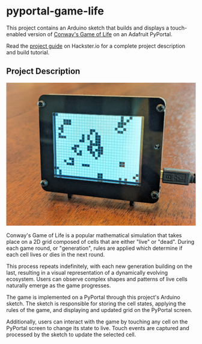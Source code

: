 # pyportal-game-life
This project contains an Arduino sketch that builds and displays a touch-enabled version of [Conway's Game of Life](https://en.wikipedia.org/wiki/Conway%27s_Game_of_Life) on an Adafruit PyPortal. 

Read the [project guide](https://www.hackster.io/rhammell/pyportal-conway-s-game-of-life-039294) on Hackster.io for a complete project description and build tutorial.

## Project Description
<p align="center">
  <img src="img/game.jpg" width="600" alt="PyPortal Game of Life">
</p>

Conway's Game of Life is a popular mathematical simulation that takes place on a 2D grid composed of cells that are either "live" or "dead". During each game round, or "generation", rules are applied which determine if each cell lives or dies in the next round. 

This process repeats indefinitely, with each new generation building on the last, resulting in a visual representation of a dynamically evolving ecosystem. Users can observe complex shapes and patterns of live cells naturally emerge as the game progresses.

The game is implemented on a PyPortal through this project's Arduino sketch. The sketch is responsible for storing the cell states, applying the rules of the game, and displaying and updated grid on the PyPortal screen. 

Additionally, users can interact with the game by touching any cell on the PyPortal screen to change its state to live. Touch events are captured and processed by the sketch to update the selected cell.
